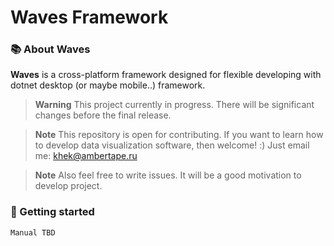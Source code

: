 # Waves Framework

### 📚 About Waves

**Waves** is a cross-platform framework designed for flexible developing with dotnet desktop (or maybe mobile..) framework.

> **Warning**
> This project currently in progress. There will be significant changes before the final release.

> **Note**
> This repository is open for contributing. If you want to learn how to develop data visualization software, then welcome! :)
> Just email me: khek@ambertape.ru

> **Note**
> Also feel free to write issues. It will be a good motivation to develop project.
 
### 🚀 Getting started

```
Manual TBD
```

